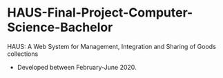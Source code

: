 # HAUS-Final-Project-Computer-Science-Bachelor

HAUS: A Web System for Management, Integration and Sharing of Goods collections

- Developed between February-June 2020.
